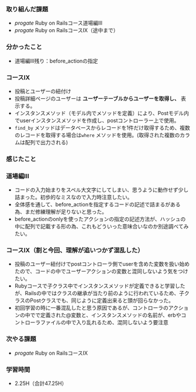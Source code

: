### 取り組んだ課題
- _progate_ Ruby on Railsコース道場編Ⅲ
- _progate_ Ruby on RailsコースⅨ（途中まで）
### 分かったこと
- 道場編Ⅲ残り：before_actionの指定
### コースⅨ
- 投稿とユーザーの紐付け
- 投稿詳細ページのユーザーは __ユーザーテーブルからユーザーを取得し、__ 表示する。
- インスタンスメソッド（モデル内でメソッドを定義）により、Postモデル内でuserインスタンスメソッドを作成し、postコントローラー上で使用。
- `find_by` メソッドはデータベースからレコードを1件だけ取得するため、複数のレコードを取得する場合は`where` メソッドを使用。(取得された複数のカラムは配列で出力される)
### 感じたこと
### 道場編Ⅲ
- コードの入力始まりをスペル大文字にしてしまい、思うように動作せず少し詰まった。初歩的なミスなので入力時注意したい。
- 全体感を通して、before_actionを指定するコードの記述で詰まるがある為、まだ修練理解が足りないと思った。
- before_actionのonlyを使ったアクションの指定の記述方法が、ハッシュの中に配列で記載する形の為、これもどういった意味合いなのか別途調べてみたい。
### コースⅨ（割と今回、理解が追いつかず混乱した）
- 投稿のユーザー紐付けでpostコントローラ側でuserを含めた変数を扱い始めたので、コードの中でユーザーアクションの変数と混同しないよう気をつけたい。
- Rubyコースで子クラス中でインスタンスメソッドが定義できると学習したが、Railsの中ではクラスの継承が当たり前のように行われているため、子クラスのPostクラスでも、同じように定義出来ると頭が回らなかった。
-  初回学習の時に一番混乱したと思う原因であるが、コントローラのアクションの中でで定義された@変数と、インスタンスメソッドの名前が、erbやコントローラファイルの中で入り乱れるため、混同しないよう要注意
### 次やる課題
- _progate_ Ruby on RailsコースⅨ
### 学習時間
- 2.25H（合計47.25H）